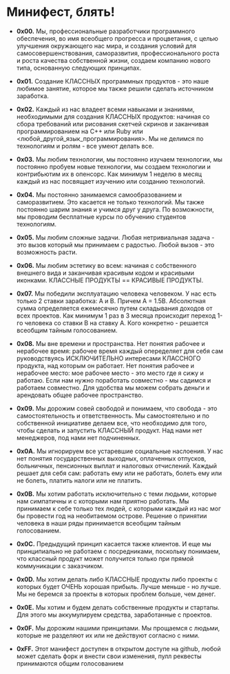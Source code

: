 Минифест, блять!
========

* **0x00.** Мы, профессиональные разработчики программного обеспечения, во имя всеобщего прогресса и процветания, с целью улучшения окружающего нас мира, и создания условий для самосовершенствования, саморазвития, профессионального роста и  роста качества собственной жизни, создаем компанию нового типа, основанную следующих принципах.

* **0x01.**  Создание КЛАССНЫХ программных продуктов - это наше любимое занятие, которое мы также решили сделать источником заработка. 

* **0x02.** Каждый из нас владеет всеми навыками и знаниями, необходимыми для создания КЛАССНЫХ продуктов: начиная со сбора требований или рисования скетчей скринов и заканчивая программированием на C++ или Ruby или <любой_другой_язык_программирования>. Мы не делимся по технологиям и ролям - все умеют делать все.

* **0x03.** Мы любим технологии, мы постоянно изучаем технологии, мы постоянно пробуем новые технологии, мы создаем технологии и контрибьютим их в опенсорс. Как минимум 1 неделю в месяц каждый из нас посвящает изучению или созданию технологий.

* **0x04.** Мы постоянно занимаемся самообразованием и саморазвитием. Это касается не только технологий. Мы также постоянно шарим знания и учимся друг у друга. По возможности, мы проводим бесплатные курсы по обучению студентов технологиям.

* **0x05.** Мы любим сложные задачи. Любая нетривиальная задача - это вызов который мы принимаем с радостью. Любой вызов - это возможность расти.

* **0x06.** Мы любим эстетику во всем: начиная с собственного внешнего вида и заканчивая красивым кодом и красивыми иконками. КЛАССНЫЕ ПРОДУКТЫ == КРАСИВЫЕ ПРОДУКТЫ.

* **0x07.** Мы победили эксплуатацию человека человеком. У нас есть только 2 ставки заработка: A и B. Причем A = 1.5B. Абсолютная сумма определяется ежемесячно путем складывания доходов от всех проектов. Как минимум 1 раз в 3 месяца происходит переход 1-го человека со ставки В на ставку А. Кого конкретно - решается всеобщим тайным голосованием.

* **0x08.** Мы вне времени и пространства. Нет понятия рабочее и нерабочее время: рабочее время каждый опеределяет для себя сам руководствуясь ИСКЛЮЧИТЕЛЬНО интересами КЛАССНОГО продукта, над которым он работает. Нет понятия рабочее и нерабочее место: мое рабочее место - это место где я сижу и работаю.  Если нам  нужно поработать совместно - мы садимся и работаем совместно. Для удобства мы можем собрать деньги и арендовать общее рабочее пространство. 

* **0x09.** Мы дорожим совей свободой и понимаем, что свобода - это самостоятельность и ответственность. Мы самостоятельно и по собственной инициативе делаем все, что необходимо для того, чтобы сделать и  запустить КЛАССНЫЙ продукт. Над нами нет менеджеров, под нами нет подчиненных.

* **0x0A.** Мы игнорируем все устаревшие социальные наслоения. У нас нет понятия государственных выходных, оплаченных отпусков, больничных, пенсионных выплат и налоговых отчислений. Каждый решает для себя сам: работать ему или не работать, болеть ему или не болеть, платить налоги или не платить.

* **0x0B.** Мы хотим работать исключительно с теми людьми, которые нам симпатичны и  с которыми нам приятно работать.  Мы принимаем к себе только тех людей, c которыми каждый из нас мог бы провести год на необитаемом острове. Решение о принятии человека в наши ряды принимается всеобщим тайным голосованием.

* **0x0С.** Предыдущий принцип касается также клиентов. И еще мы принципиально не работаем с посредниками, поскольку понимаем, что классный продукт может получится только при прямой коммуникации с заказчиком.

* **0x0D.** Мы хотим делать либо КЛАССНЫЕ продукты либо проекты с которых будет ОЧЕНЬ хорошая прибыль. Лучше меньше - но лучше. Мы не беремся за проекты в которых проблем больше, чем денег.

* **0x0E.** Мы хотим и будем делать собственные продукты и стартапы. Для этого мы аккумулируем средства, заработанные с проектов.

* **0x0F.** Мы дорожим нашими принципами. Мы прощаемся с людьми, которые не разделяют их или не действуют согласно с ними.

* **0xFF.** Этот манифест доступен в открытом доступе на github, любой может сделать форк и внести свои изменения, пулл реквесты принимаются общим голосованием
